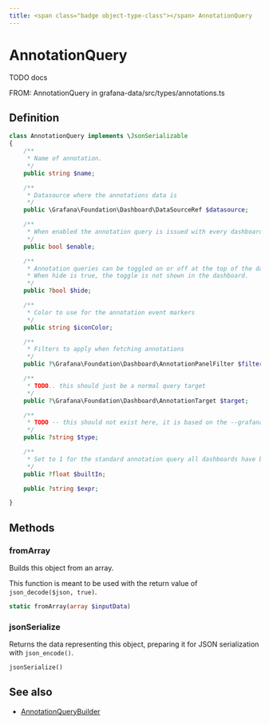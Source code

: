 ```yaml
---
title: <span class="badge object-type-class"></span> AnnotationQuery
---
```

# <span class="badge object-type-class"></span> AnnotationQuery

TODO docs

FROM: AnnotationQuery in grafana-data/src/types/annotations.ts

## Definition

```php
class AnnotationQuery implements \JsonSerializable
{
    /**
     * Name of annotation.
     */
    public string $name;

    /**
     * Datasource where the annotations data is
     */
    public \Grafana\Foundation\Dashboard\DataSourceRef $datasource;

    /**
     * When enabled the annotation query is issued with every dashboard refresh
     */
    public bool $enable;

    /**
     * Annotation queries can be toggled on or off at the top of the dashboard.
     * When hide is true, the toggle is not shown in the dashboard.
     */
    public ?bool $hide;

    /**
     * Color to use for the annotation event markers
     */
    public string $iconColor;

    /**
     * Filters to apply when fetching annotations
     */
    public ?\Grafana\Foundation\Dashboard\AnnotationPanelFilter $filter;

    /**
     * TODO.. this should just be a normal query target
     */
    public ?\Grafana\Foundation\Dashboard\AnnotationTarget $target;

    /**
     * TODO -- this should not exist here, it is based on the --grafana-- datasource
     */
    public ?string $type;

    /**
     * Set to 1 for the standard annotation query all dashboards have by default.
     */
    public ?float $builtIn;

    public ?string $expr;

}
```
## Methods

### <span class="badge object-method"></span> fromArray

Builds this object from an array.

This function is meant to be used with the return value of `json_decode($json, true)`.

```php
static fromArray(array $inputData)
```

### <span class="badge object-method"></span> jsonSerialize

Returns the data representing this object, preparing it for JSON serialization with `json_encode()`.

```php
jsonSerialize()
```

## See also

 * <span class="badge builder"></span> [AnnotationQueryBuilder](./builder-AnnotationQueryBuilder.md)
